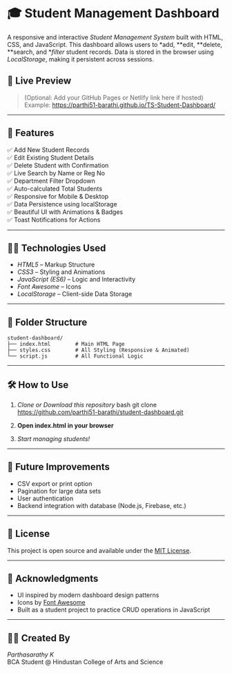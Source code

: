 # 🎓 Student Management Dashboard

A responsive and interactive *Student Management System* built with HTML, CSS, and JavaScript. This dashboard allows users to *add, **edit, **delete, **search, and **filter* student records. Data is stored in the browser using *LocalStorage*, making it persistent across sessions.

## 🚀 Live Preview

> (Optional: Add your GitHub Pages or Netlify link here if hosted)  
> Example: https://parthi51-barathi.github.io/TS-Student-Dashboard/

---

## 📌 Features

✅ Add New Student Records  
✅ Edit Existing Student Details  
✅ Delete Student with Confirmation  
✅ Live Search by Name or Reg No  
✅ Department Filter Dropdown  
✅ Auto-calculated Total Students  
✅ Responsive for Mobile & Desktop  
✅ Data Persistence using localStorage  
✅ Beautiful UI with Animations & Badges  
✅ Toast Notifications for Actions  

---

## 🧑‍💻 Technologies Used

- *HTML5* – Markup Structure  
- *CSS3* – Styling and Animations  
- *JavaScript (ES6)* – Logic and Interactivity  
- *Font Awesome* – Icons  
- *LocalStorage* – Client-side Data Storage

---

## 🧱 Folder Structure

```
student-dashboard/
├── index.html        # Main HTML Page
├── styles.css        # All Styling (Responsive & Animated)
└── script.js         # All Functional Logic
```


---


## 🛠 How to Use

1. *Clone or Download this repository*
   bash
   git clone https://github.com/parthi51-barathi/student-dashboard.git
   

2. **Open index.html in your browser**

3. *Start managing students!*

---

## 📝 Future Improvements

- CSV export or print option  
- Pagination for large data sets  
- User authentication  
- Backend integration with database (Node.js, Firebase, etc.)

---

## 📄 License

This project is open source and available under the [MIT License](LICENSE).

---

## 🙌 Acknowledgments

- UI inspired by modern dashboard design patterns  
- Icons by [Font Awesome](https://fontawesome.com)  
- Built as a student project to practice CRUD operations in JavaScript

---

## 👨‍🎓 Created By

*Parthasarathy K*  
BCA Student @ Hindustan College of Arts and Science
